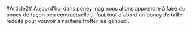 #Article2#
Aujourd'hui dans poney mag nous allons apprendre à faire du poney de façon peu contractuelle ,il faut tout d'abord un poney de taille réduite pour vouvoir ainsi faire frotter les genoux .